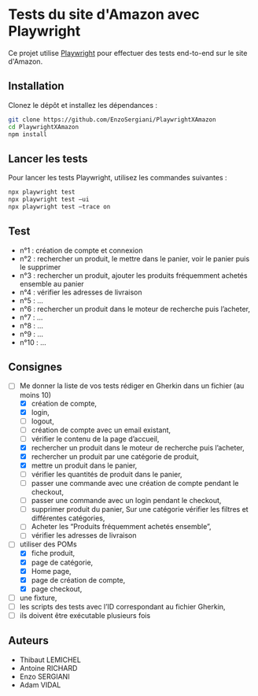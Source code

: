 # Tests du site d'Amazon avec Playwright

Ce projet utilise [Playwright](https://playwright.dev/) pour effectuer des tests end-to-end sur le site d'Amazon.

## Installation

Clonez le dépôt et installez les dépendances :

```sh
git clone https://github.com/EnzoSergiani/PlaywrightXAmazon
cd PlaywrightXAmazon
npm install
```

## Lancer les tests

Pour lancer les tests Playwright, utilisez les commandes suivantes :

```sh
npx playwright test
npx playwright test –ui
npx playwright test –trace on
```

## Test

- n°1 : création de compte et connexion
- n°2 : rechercher un produit, le mettre dans le panier, voir le panier puis le supprimer
- n°3 : rechercher un produit, ajouter les produits fréquemment achetés ensemble au panier
- n°4 : vérifier les adresses de livraison
- n°5 : ...
- n°6 : rechercher un produit dans le moteur de recherche puis l’acheter,
- n°7 : ...
- n°8 : ...
- n°9 : ...
- n°10 : ...

## Consignes

- [ ] Me donner la liste de vos tests rédiger en Gherkin dans un fichier (au moins 10)
  - [x] création de compte,
  - [x] login,
  - [ ] logout,
  - [ ] création de compte avec un email existant,
  - [ ] vérifier le contenu de la page d’accueil,
  - [x] rechercher un produit dans le moteur de recherche puis l’acheter,
  - [x] rechercher un produit par une catégorie de produit,
  - [x] mettre un produit dans le panier,
  - [ ] vérifier les quantités de produit dans le panier,
  - [ ] passer une commande avec une création de compte pendant le checkout,
  - [ ] passer une commande avec un login pendant le checkout,
  - [ ] supprimer produit du panier, Sur une catégorie vérifier les filtres et différentes catégories,
  - [ ] Acheter les “Produits fréquemment achetés ensemble”,
  - [ ] vérifier les adresses de livraison
- [ ] utiliser des POMs
  - [x] fiche produit,
  - [x] page de catégorie,
  - [x] Home page,
  - [x] page de création de compte,
  - [x] page checkout,
- [ ] une fixture,
- [ ] les scripts des tests avec l’ID correspondant au fichier Gherkin,
- [ ] ils doivent être exécutable plusieurs fois

## Auteurs

- Thibaut LEMICHEL
- Antoine RICHARD
- Enzo SERGIANI
- Adam VIDAL
